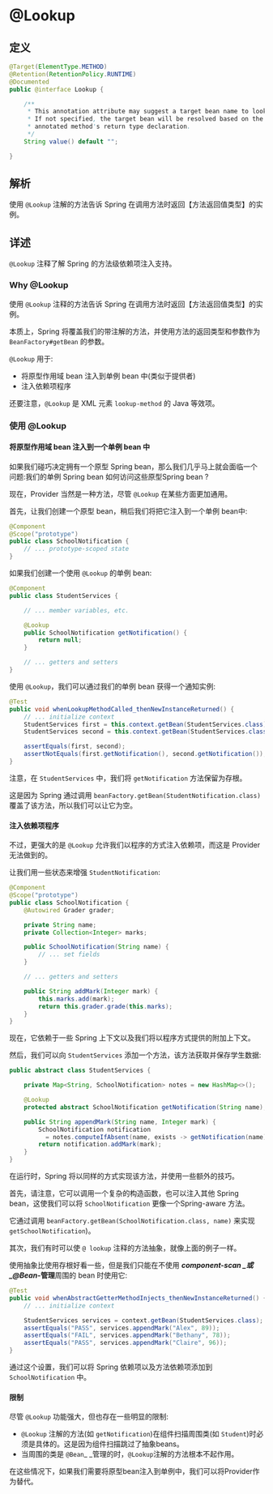 # @Lookup

## 定义

```java
@Target(ElementType.METHOD)
@Retention(RetentionPolicy.RUNTIME)
@Documented
public @interface Lookup {

    /**
     * This annotation attribute may suggest a target bean name to look up.
     * If not specified, the target bean will be resolved based on the
     * annotated method's return type declaration.
     */
    String value() default "";

}
```

## 解析

使用 `@Lookup` 注解的方法告诉 Spring 在调用方法时返回【方法返回值类型】的实例。

## 详述

`@Lookup` 注释了解 Spring 的方法级依赖项注入支持。

### Why @Lookup

使用 `@Lookup` 注释的方法告诉 Spring 在调用方法时返回【方法返回值类型】的实例。

本质上，Spring 将覆盖我们的带注解的方法，并使用方法的返回类型和参数作为 `BeanFactory#getBean` 的参数。

`@Lookup` 用于:

* 将原型作用域 bean 注入到单例 bean 中\(类似于提供者\)
* 注入依赖项程序

还要注意，`@Lookup` 是 XML 元素 `lookup-method` 的 Java 等效项。

### 使用 @Lookup

#### 将原型作用域 bean 注入到一个单例 bean 中

如果我们碰巧决定拥有一个原型 Spring bean，那么我们几乎马上就会面临一个问题:我们的单例 Spring bean 如何访问这些原型Spring bean ?

现在，Provider 当然是一种方法，尽管 `@Lookup` 在某些方面更加通用。

首先，让我们创建一个原型 bean，稍后我们将把它注入到一个单例 bean中:

```java
@Component
@Scope("prototype")
public class SchoolNotification {
    // ... prototype-scoped state
}
```

如果我们创建一个使用 `@Lookup` 的单例 bean:

```java
@Component
public class StudentServices {

    // ... member variables, etc.

    @Lookup
    public SchoolNotification getNotification() {
        return null;
    }

    // ... getters and setters
}
```

使用 `@Lookup`，我们可以通过我们的单例 bean 获得一个通知实例:

```java
@Test
public void whenLookupMethodCalled_thenNewInstanceReturned() {
    // ... initialize context
    StudentServices first = this.context.getBean(StudentServices.class);
    StudentServices second = this.context.getBean(StudentServices.class);

    assertEquals(first, second); 
    assertNotEquals(first.getNotification(), second.getNotification()); 
}
```

注意，在 `StudentServices` 中，我们将 `getNotification` 方法保留为存根。

这是因为 Spring 通过调用 `beanFactory.getBean(StudentNotification.class)` 覆盖了该方法，所以我们可以让它为空。

#### 注入依赖项程序

不过，更强大的是 `@Lookup` 允许我们以程序的方式注入依赖项，而这是 Provider 无法做到的。

让我们用一些状态来增强 `StudentNotification`:

```java
@Component
@Scope("prototype")
public class SchoolNotification {
    @Autowired Grader grader;

    private String name;
    private Collection<Integer> marks;

    public SchoolNotification(String name) {
        // ... set fields
    }

    // ... getters and setters

    public String addMark(Integer mark) {
        this.marks.add(mark);
        return this.grader.grade(this.marks);
    }
}
```

现在，它依赖于一些 Spring 上下文以及我们将以程序方式提供的附加上下文。

然后，我们可以向 `StudentServices` 添加一个方法，该方法获取并保存学生数据:

```java
public abstract class StudentServices {

    private Map<String, SchoolNotification> notes = new HashMap<>();

    @Lookup
    protected abstract SchoolNotification getNotification(String name);

    public String appendMark(String name, Integer mark) {
        SchoolNotification notification
          = notes.computeIfAbsent(name, exists -> getNotification(name)));
        return notification.addMark(mark);
    }
}
```

在运行时，Spring 将以同样的方式实现该方法，并使用一些额外的技巧。

首先，请注意，它可以调用一个复杂的构造函数，也可以注入其他 Spring bean，这使我们可以将 `SchoolNotification` 更像一个Spring-aware 方法。

它通过调用 `beanFactory.getBean(SchoolNotification.class, name)` 来实现 `getSchoolNotification`\)。

其次，我们有时可以使 `@ lookup` 注释的方法抽象，就像上面的例子一样。

使用抽象比使用存根好看一些，但是我们只能在不使用 _**component-scan **_或 _**@Bean**_**-管理**周围的 bean 时使用它:

```java
@Test
public void whenAbstractGetterMethodInjects_thenNewInstanceReturned() {
    // ... initialize context

    StudentServices services = context.getBean(StudentServices.class);    
    assertEquals("PASS", services.appendMark("Alex", 89));
    assertEquals("FAIL", services.appendMark("Bethany", 78));
    assertEquals("PASS", services.appendMark("Claire", 96));
}
```

通过这个设置，我们可以将 Spring 依赖项以及方法依赖项添加到 `SchoolNotification` 中。

#### 限制

尽管 `@Lookup` 功能强大，但也存在一些明显的限制:

* `@Lookup` 注解的方法\(如 `getNotification`\)在组件扫描周围类\(如 `Student`\)时必须是具体的。这是因为组件扫描跳过了抽象beans。
* 当周围的类是 `@Bean`_ _管理的时，`@Lookup`注解的方法根本不起作用。

在这些情况下，如果我们需要将原型bean注入到单例中，我们可以将Provider作为替代。

